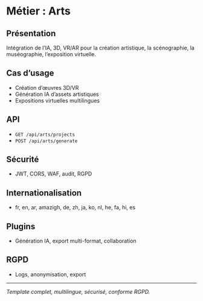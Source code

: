 # Métier : Arts

## Présentation
Intégration de l’IA, 3D, VR/AR pour la création artistique, la scénographie, la muséographie, l’exposition virtuelle.

## Cas d’usage
- Création d’œuvres 3D/VR
- Génération IA d’assets artistiques
- Expositions virtuelles multilingues

## API
- `GET /api/arts/projects`
- `POST /api/arts/generate`

## Sécurité
- JWT, CORS, WAF, audit, RGPD

## Internationalisation
- fr, en, ar, amazigh, de, zh, ja, ko, nl, he, fa, hi, es

## Plugins
- Génération IA, export multi-format, collaboration

## RGPD
- Logs, anonymisation, export

---
*Template complet, multilingue, sécurisé, conforme RGPD.*
